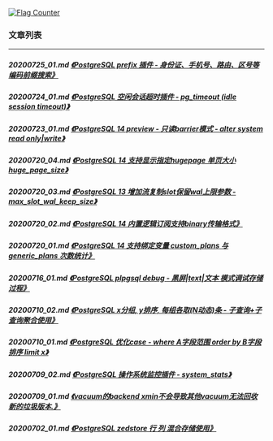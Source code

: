 <a rel="nofollow" href="http://info.flagcounter.com/h9V1"  ><img src="http://s03.flagcounter.com/count/h9V1/bg_FFFFFF/txt_000000/border_CCCCCC/columns_2/maxflags_12/viewers_0/labels_0/pageviews_0/flags_0/"  alt="Flag Counter"  border="0"  ></a>  
  
### 文章列表  
----  
##### 20200725_01.md   [《PostgreSQL prefix 插件 - 身份证、手机号、路由、区号等编码前缀搜索》](20200725_01.md)  
##### 20200724_01.md   [《PostgreSQL 空闲会话超时插件 - pg_timeout (idle session timeout)》](20200724_01.md)  
##### 20200723_01.md   [《PostgreSQL 14 preview - 只读barrier模式 - alter system read only|write》](20200723_01.md)  
##### 20200720_04.md   [《PostgreSQL 14 支持显示指定hugepage 单页大小 huge_page_size》](20200720_04.md)  
##### 20200720_03.md   [《PostgreSQL 13 增加流复制slot保留wal上限参数 - max_slot_wal_keep_size》](20200720_03.md)  
##### 20200720_02.md   [《PostgreSQL 14 内置逻辑订阅支持binary传输格式》](20200720_02.md)  
##### 20200720_01.md   [《PostgreSQL 14 支持绑定变量 custom_plans 与 generic_plans 次数统计》](20200720_01.md)  
##### 20200716_01.md   [《PostgreSQL plpgsql debug - 黑屏|text|文本 模式调试存储过程》](20200716_01.md)  
##### 20200710_02.md   [《PostgreSQL x分组, y排序, 每组各取(N动态)条 - 子查询+子查询聚合使用》](20200710_02.md)  
##### 20200710_01.md   [《PostgreSQL 优化case - where A字段范围 order by B字段排序 limit x》](20200710_01.md)  
##### 20200709_02.md   [《PostgreSQL 操作系统监控插件 - system_stats》](20200709_02.md)  
##### 20200709_01.md   [《vacuum的backend xmin不会导致其他vacuum无法回收新的垃圾版本.》](20200709_01.md)  
##### 20200702_01.md   [《PostgreSQL zedstore 行 列 混合存储使用》](20200702_01.md)  
